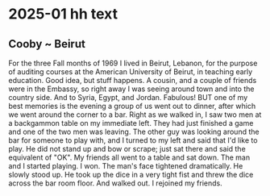 # 2025-01 hh text

## Cooby ~ Beirut


For the three Fall months of 1969 I lived in Beirut, Lebanon, for the purpose of auditing courses at the
American University of Beirut, in teaching early education. Good idea, but stuff happens.
A cousin, and a couple of friends were in the Embassy, so right away I was seeing around town and into the
country side.  And to Syria, Egypt, and Jordan.  Fabulous!
BUT one of my best memories is the evening a group of us went out to dinner, after which we went around the corner to a bar.
Right as we walked in, I saw two men at a backgammon table on my immediate left.  They had just
finished a game and one  of the two men was leaving.  The other guy was looking around the bar for
someone to play with, and I turned to my left and said that I'd like to play.
He did not stand up and bow or scrape; just sat there and said the equivalent of "OK".
My friends all went to a table and sat down.
The man and I started playing.
I won.
The man's face tightened dramatically.
He slowly stood up.
He took up the dice in a very tight fist and threw the dice across the bar room floor.
And walked out.
I rejoined my friends.
